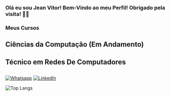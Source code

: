 ### Olá eu sou Jean Vitor! Bem-Vindo ao meu Perfil! Obrigado pela visita! ✌🏼

### Meus Cursos
## Ciências da Computação (Em Andamento)
## Técnico em Redes De Computadores
## 

[![Whatsapp](https://img.shields.io/badge/WhatsApp-25D366?style=for-the-badge&logo=whatsapp&logoColor=white)](https://wa.me/5535988963222)
[![LinkedIn](https://img.shields.io/badge/LinkedIn-0077B5?style=for-the-badge&logo=linkedin&logoColor=white)](https://www.linkedin.com/in/jean-vitor-da-silva-lopes-881ab422b/)

![Top Langs](https://github-readme-stats.vercel.app/api/top-langs/?username=anuraghazra&size_weight=0.5&count_weight=0.5)
